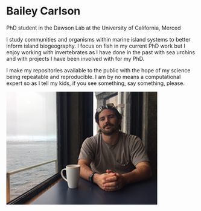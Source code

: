 # Bailey Carlson
PhD student in the Dawson Lab at the University of California, Merced

I study communities and organisms within marine island systems to better inform island biogeography. I focus on fish in my current PhD work but I enjoy working with invertebrates as I have done in the past with sea urchins and with projects I have been involved with for my PhD.

I make my repositories available to the public with the hope of my science being repeatable and reproducible. I am by no means a computational expert so as I tell my kids, if you see something, say something, please.

<img src="https://github.com/baileyjc/BCarlson/blob/main/BaileyCarlson.png?raw=true" width="400">
